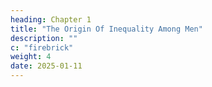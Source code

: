 ```yaml
---
heading: Chapter 1
title: "The Origin Of Inequality Among Men"
description: ""
c: "firebrick"
weight: 4
date: 2025-01-11
---
```



<!-- A DISCOURSE
ON A SUBJECT PROPOSED BY THE ACADEMY OF DIJON:
THE ORIGIN OF INEQUALITY AMONG MEN,
AND IS IT AUTHORISED BY NATURAL LAW? -->